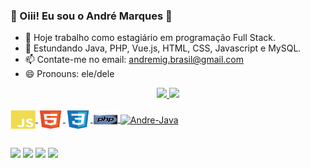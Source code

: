 ### 🦅 Oiii! Eu sou o André Marques 👋

- 🔭 Hoje trabalho como estagiário em programação Full Stack.
- 🌱 Estundando Java, PHP, Vue.js, HTML, CSS, Javascript e MySQL.
- 📫 Contate-me no email: andremig.brasil@gmail.com
- 😄 Pronouns: ele/dele

<div align="center">
  <a href="https://github.com/Andre-Marques-Dev">
  <img height="180em" src="https://github-readme-stats.vercel.app/api?username=Andre-Marques-Dev&show_icons=true&theme=dracula&include_all_commits=true&count_private=true"/>
  <img height="180em" src="https://github-readme-stats.vercel.app/api/top-langs/?username=Andre-Marques-Dev&layout=compact&langs_count=7&theme=dracula"/>
</div>
  <div style="display: inline_block"><br>
  <img align="center" alt="Andre-Js" height="30" width="40" src="https://raw.githubusercontent.com/devicons/devicon/master/icons/javascript/javascript-plain.svg">
  <img align="center" alt="Andre-HTML" height="30" width="40" src="https://raw.githubusercontent.com/devicons/devicon/master/icons/html5/html5-original.svg">
  <img align="center" alt="Andre-CSS" height="30" width="40" src="https://raw.githubusercontent.com/devicons/devicon/master/icons/css3/css3-original.svg">
  <img align="center" alt="Andre-Python" height="30" width="40" src="https://github.com/devicons/devicon/blob/master/icons/php/php-original.svg">
  <img align="center" alt="Andre-Java" height="30" width="40" src="https://cdn.jsdelivr.net/gh/devicons/devicon/icons/java/java-original.svg">
</div>
  
  ##
  
  <div>
    <a href="https://www.youtube.com/channel/UC_-uuuZbY0AAt9CViNzvc-Q" target="_blank"><img src="https://img.shields.io/badge/YouTube-FF0000?style=for-the-badge&logo=youtube&logoColor=white" target="_blank"></a>
  <a href="https://www.instagram.com/developerbootbr/" target="_blank"><img src="https://img.shields.io/badge/-Instagram-%23E4405F?style=for-the-badge&logo=instagram&logoColor=white" target="_blank"></a>
  <a href = "mailto:andremig.brasil@gmail.com"><img src="https://img.shields.io/badge/-Gmail-%23333?style=for-the-badge&logo=gmail&logoColor=white" target="_blank"></a>
  <a href="https://https://www.linkedin.com/in/andr%C3%A9-marques-65aa1a108/" target="_blank"><img src="https://img.shields.io/badge/-LinkedIn-%230077B5?style=for-the-badge&logo=linkedin&logoColor=white" target="_blank"></a> 
  </div>
